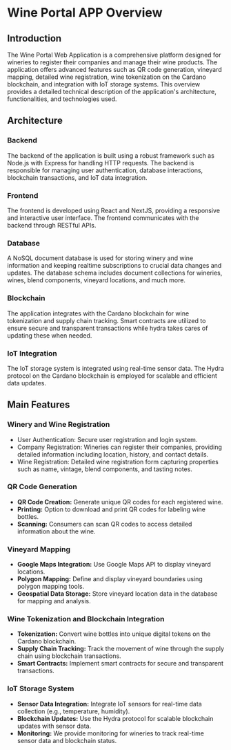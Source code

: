 # Wine Portal APP Overview

## Introduction

The Wine Portal Web Application is a comprehensive platform designed for wineries to register their companies and manage their wine products. The application offers advanced features such as QR code generation, vineyard mapping, detailed wine registration, wine tokenization on the Cardano blockchain, and integration with IoT storage systems. This overview provides a detailed technical description of the application's architecture, functionalities, and technologies used.

## Architecture

### Backend

The backend of the application is built using a robust framework such as Node.js with Express for handling HTTP requests. The backend is responsible for managing user authentication, database interactions, blockchain transactions, and IoT data integration.

### Frontend

The frontend is developed using React and NextJS, providing a responsive and interactive user interface. The frontend communicates with the backend through RESTful APIs.

### Database

A NoSQL document database is used for storing winery and wine information and keeping realtime subscriptions to crucial data changes and updates. The database schema includes document collections for wineries, wines, blend components, vineyard locations, and much more.

### Blockchain

The application integrates with the Cardano blockchain for wine tokenization and supply chain tracking. Smart contracts are utilized to ensure secure and transparent transactions while hydra takes cares of updating these when needed.

### IoT Integration

The IoT storage system is integrated using real-time sensor data. The Hydra protocol on the Cardano blockchain is employed for scalable and efficient data updates.

## Main Features

### Winery and Wine Registration

- User Authentication: Secure user registration and login system.
- Company Registration: Wineries can register their companies, providing detailed information including location, history, and contact details.
- Wine Registration: Detailed wine registration form capturing properties such as name, vintage, blend components, and tasting notes.

### QR Code Generation

- **QR Code Creation:** Generate unique QR codes for each registered wine.
- **Printing:** Option to download and print QR codes for labeling wine bottles.
- **Scanning:** Consumers can scan QR codes to access detailed information about the wine.

### Vineyard Mapping

- **Google Maps Integration:** Use Google Maps API to display vineyard locations.
- **Polygon Mapping:** Define and display vineyard boundaries using polygon mapping tools.
- **Geospatial Data Storage:** Store vineyard location data in the database for mapping and analysis.

### Wine Tokenization and Blockchain Integration

- **Tokenization:** Convert wine bottles into unique digital tokens on the Cardano blockchain.
- **Supply Chain Tracking:** Track the movement of wine through the supply chain using blockchain transactions.
- **Smart Contracts:** Implement smart contracts for secure and transparent transactions.

### IoT Storage System

- **Sensor Data Integration:** Integrate IoT sensors for real-time data collection (e.g., temperature, humidity).
- **Blockchain Updates:** Use the Hydra protocol for scalable blockchain updates with sensor data.
- **Monitoring:** We provide monitoring for wineries to track real-time sensor data and blockchain status.
